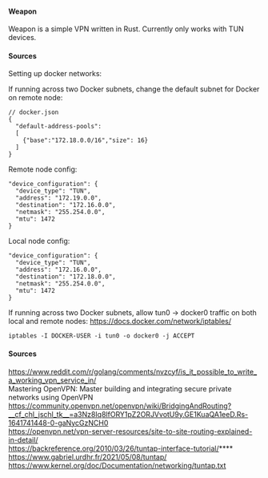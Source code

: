 #### Weapon 
Weapon is a simple VPN written in Rust. Currently only works with TUN devices.

#### Sources
Setting up docker networks:

If running across two Docker subnets, change the default subnet for Docker on remote node:
``` 
// docker.json
{
  "default-address-pools":
  [
    {"base":"172.18.0.0/16","size": 16}
  ]
}
```

Remote node config:
```
"device_configuration": {
  "device_type": "TUN",
  "address": "172.19.0.0",
  "destination": "172.16.0.0",
  "netmask": "255.254.0.0",
  "mtu": 1472
}
```

Local node config:
```
"device_configuration": {
  "device_type": "TUN",
  "address": "172.16.0.0",
  "destination": "172.18.0.0",
  "netmask": "255.254.0.0",
  "mtu": 1472
}
```

If running across two Docker subnets, allow tun0 -> docker0 traffic on both local and remote nodes:
https://docs.docker.com/network/iptables/
```
iptables -I DOCKER-USER -i tun0 -o docker0 -j ACCEPT
```

#### Sources
https://www.reddit.com/r/golang/comments/nvzcyf/is_it_possible_to_write_a_working_vpn_service_in/ \
Mastering OpenVPN: Master building and integrating secure private networks using OpenVPN \
https://community.openvpn.net/openvpn/wiki/BridgingAndRouting?__cf_chl_jschl_tk__=a3Nz8Iq8lfORY1pZ2ORJVvotU9y.GE1KuaQA1eeD.Rs-1641741448-0-gaNycGzNCH0 \
https://openvpn.net/vpn-server-resources/site-to-site-routing-explained-in-detail/ \
https://backreference.org/2010/03/26/tuntap-interface-tutorial/**** \
https://www.gabriel.urdhr.fr/2021/05/08/tuntap/ \
https://www.kernel.org/doc/Documentation/networking/tuntap.txt
